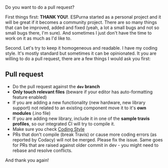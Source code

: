 Do you want to do a pull request?

First things first: **THANK YOU!**. ESPurna started as a personal project and it will be great if it becomes a community project. There are so many things that can be improved, added and fixed (yeah, a lot a small bugs and not so small bugs there, I'm sure). And sometimes I just don't have the time to work on it as much as I'd like to. 

Second. Let's try to keep it homogeneous and readable. I have my coding style. It's mostly standard but sometimes it can be opinionated. It you are willing to do a pull request, there are a few things I would ask you first:

## Pull request ##
* Do the pull request against the **`dev` branch**
* **Only touch relevant files** (beware if your editor has auto-formatting feature enabled)
* If you are adding a new functionality (new hardware, new library support) not related to an existing component move it to it's **own modules** (.ino file)
* If you are adding new library, include it in one of the **sample travis profiles**, so our integrated CI will try to compile it.
* Make sure you check [Coding Style](https://github.com/xoseperez/espurna/wiki/CodingStyle)
* PRs that don't compile (break Travis) or cause more coding errors (as reported by Codacy) will not be merged. Please fix the issue. Same goes for PRs that are raised against older commit in dev - you might need to rebase and resolve conflicts.


And thank you again!
